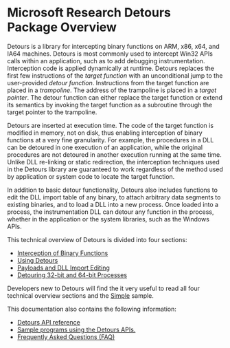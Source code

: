 Microsoft Research Detours Package Overview
===========================================

Detours is a library for intercepting binary functions on ARM, x86, x64,
and IA64 machines. Detours is most commonly used to intercept Win32
APIs calls within an application, such as to add debugging
instrumentation. Interception code is applied dynamically at runtime.
Detours replaces the first few instructions of the *target function*
with an unconditional jump to the user-provided *detour function*.
Instructions from the target function are placed in a *trampoline*. The
address of the trampoline is placed in a *target pointer*. The detour
function can either replace the target function or extend its semantics
by invoking the target function as a subroutine through the target
pointer to the trampoline.

Detours are inserted at execution time. The code of the target function
is modified in memory, not on disk, thus enabling interception of binary
functions at a very fine granularity. For example, the procedures in a
DLL can be detoured in one execution of an application, while the
original procedures are not detoured in another execution running at the
same time. Unlike DLL re-linking or static redirection, the interception
techniques used in the Detours library are guaranteed to work regardless
of the method used by application or system code to locate the target
function.

In addition to basic detour functionality, Detours also includes
functions to edit the DLL import table of any binary, to attach
arbitrary data segments to existing binaries, and to load a DLL into a
new process. Once loaded into a process, the instrumentation DLL can
detour any function in the process, whether in the application or the
system libraries, such as the Windows APIs.

This technical overview of Detours is divided into four sections:

-   [Interception of Binary Functions](OverviewInterception)
-   [Using Detours](Using-Detours)
-   [Payloads and DLL Import Editing](OverviewPayloads)
-   [Detouring 32-bit and 64-bit Processes](OverviewHelpers)

Developers new to Detours will find the it very useful to read all four
technical overview sections and the [Simple](SampleSimple) sample.

This documentation also contains the following information:

-   [Detours API reference](Reference)
-   [Sample programs using the Detours APIs.](Samples)
-   [Frequently Asked Questions (FAQ)](FAQ)

